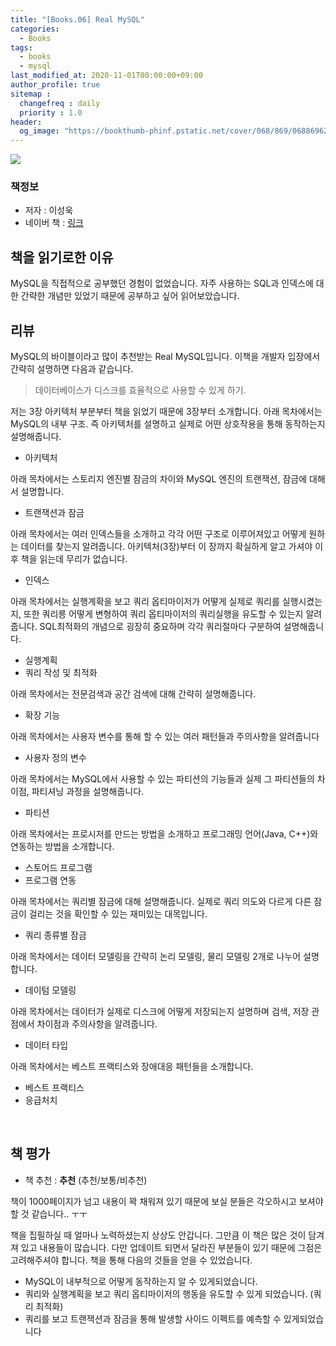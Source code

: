 ```yaml
---
title: "[Books.06] Real MySQL"
categories: 
  - Books
tags:
  - books
  - mysql
last_modified_at: 2020-11-01T00:00:00+09:00
author_profile: true
sitemap :
  changefreq : daily
  priority : 1.0
header:
  og_image: "https://bookthumb-phinf.pstatic.net/cover/068/869/06886962.jpg?udate=20171011"
---
```


![](https://bookthumb-phinf.pstatic.net/cover/068/869/06886962.jpg?udate=20171011)

### 책정보
- 저자 : 이성욱
- 네이버 책 : [링크](https://book.naver.com/bookdb/book_detail.nhn?bid=6886962)

## 책을 읽기로한 이유
MySQL을 직접적으로 공부했던 경험이 없었습니다. 자주 사용하는 SQL과 인덱스에 대한 간략한 개념만 있었기 때문에 공부하고 싶어 읽어보았습니다.

## 리뷰
MySQL의 바이블이라고 많이 추천받는 Real MySQL입니다. 이책을 개발자 입장에서 간략히 설명하면 다음과 같습니다.

> 데이터베이스가 디스크를 효율적으로 사용할 수 있게 하기.

저는 3장 아키텍처 부분부터 책을 읽었기 때문에 3장부터 소개합니다. 아래 목차에서는 MySQL의 내부 구조. 즉 아키텍처를 설명하고 실제로 어떤 상호작용을 통해 동작하는지 설명해줍니다.

- 아키텍처

아래 목차에서는 스토리지 엔진별 잠금의 차이와 MySQL 엔진의 트랜잭션, 잠금에 대해서 설명합니다.

- 트랜잭션과 잠금

아래 목차에서는 여러 인덱스들을 소개하고 각각 어떤 구조로 이루어져있고 어떻게 원하는 데이터를 찾는지 알려줍니다. 아키텍처(3장)부터 이 장까지 확실하게 알고 가셔야 이후 책을 읽는데 무리가 없습니다.

- 인덱스

아래 목차에서는 실행계확을 보고 쿼리 옵티마이저가 어떻게 실제로 쿼리를 실행시켰는지, 또한 쿼리릉 어떻게 변형하여 쿼리 옵티마이저의 쿼리실행을 유도할 수 있는지 알려줍니다. SQL최적화의 개념으로 굉장히 중요하며 각각 쿼리절마다 구분하여 설명해줍니다.

- 실행계획
- 쿼리 작성 및 최적화

아래 목차에서는 전문검색과 공간 검색에 대해 간략히 설명해줍니다.

- 확장 기능

아래 목차에서는 사용자 변수를 통해 할 수 있는 여러 패턴들과 주의사항을 알려줍니다

- 사용자 정의 변수

아래 목차에서는 MySQL에서 사용할 수 있는 파티션의 기능들과 실제 그 파티션들의 차이점, 파티셔닝 과정을 설명해줍니다.

- 파티션

아래 목차에서는 프로시저를 만드는 방법을 소개하고 프로그래밍 언어(Java, C++)와 연동하는 방법을 소개합니다.

- 스토어드 프로그램
- 프로그램 연동

아래 목차에서는 쿼리별 잠금에 대해 설명해줍니다. 실제로 쿼리 의도와 다르게 다른 잠금이 걸리는 것을 확인할 수 있는 재미있는 대목입니다.

- 쿼리 종류별 잠금

아래 목차에서는 데이터 모델링을 간략히 논리 모델링, 물리 모델링 2개로 나누어 설명합니다.

- 데이텀 모델링

아래 목차에서는 데이터가 실제로 디스크에 어떻게 저장되는지 설명하며 검색, 저장 관점에서 차이점과 주의사항을 알려줍니다.

- 데이터 타입

아래 목차에서는 베스트 프랙티스와 장애대응 패턴들을 소개합니다.

- 베스트 프랙티스
- 응급처치


<br>

## 책 평가
- 책 추천 : **추천** (추천/보통/비추천)

책이 1000페이지가 넘고 내용이 꽉 채워져 있기 때문에 보실 분들은 각오하시고 보셔야 할 것 같습니다.. ㅜㅜ

책을 집필하실 때 얼마나 노력하셨는지 상상도 안갑니다. 그만큼 이 책은 많은 것이 담겨져 있고 내용들이 많습니다. 다만 업데이트 되면서 달라진 부분들이 있기 때문에 그점은 고려해주셔야 합니다. 책을 통해 다음의 것들을 얻을 수 있었습니다.

- MySQL이 내부적으로 어떻게 동작하는지 알 수 있게되었습니다.
- 쿼리와 실행계획을 보고 쿼리 옵티마이저의 행동을 유도할 수 있게 되었습니다. (쿼리 최적화)
- 쿼리를 보고 트랜잭션과 잠금을 통해 발생할 사이드 이펙트를 예측할 수 있게되었습니다



